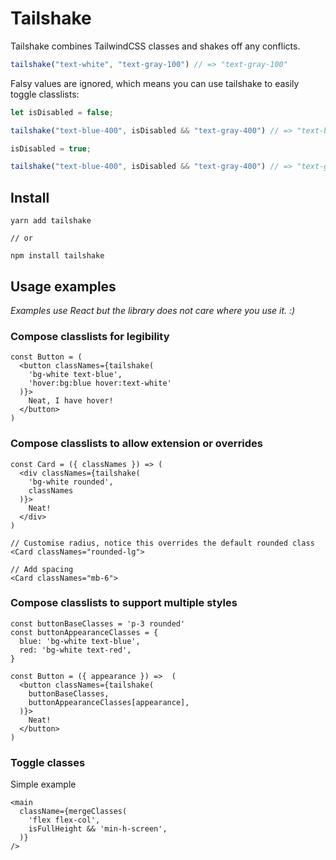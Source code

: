 # Tailshake

Tailshake combines TailwindCSS classes and shakes off any conflicts.

```.js
tailshake("text-white", "text-gray-100") // => "text-gray-100"
```

Falsy values are ignored, which means you can use tailshake to easily toggle classlists:

```.js
let isDisabled = false;

tailshake("text-blue-400", isDisabled && "text-gray-400") // => "text-blue-400"

isDisabled = true;

tailshake("text-blue-400", isDisabled && "text-gray-400") // => "text-gray-400"
```

## Install

```
yarn add tailshake

// or

npm install tailshake
```

## Usage examples

_Examples use React but the library does not care where you use it. :)_

### Compose classlists for legibility

```.tsx
const Button = (
  <button classNames={tailshake(
    'bg-white text-blue',
    'hover:bg:blue hover:text-white'
  )}>
    Neat, I have hover!
  </button>
)
```

### Compose classlists to allow extension or overrides

```.tsx
const Card = ({ classNames }) => (
  <div classNames={tailshake(
    'bg-white rounded',
    classNames
  )}>
    Neat!
  </div>
)

// Customise radius, notice this overrides the default rounded class
<Card classNames="rounded-lg">

// Add spacing
<Card classNames="mb-6">
```

### Compose classlists to support multiple styles

```.tsx
const buttonBaseClasses = 'p-3 rounded'
const buttonAppearanceClasses = {
  blue: 'bg-white text-blue',
  red: 'bg-white text-red',
}

const Button = ({ appearance }) =>  (
  <button classNames={tailshake(
    buttonBaseClasses,
    buttonAppearanceClasses[appearance],
  )}>
    Neat!
  </button>
)
```

### Toggle classes

Simple example

```.tsx
<main
  className={mergeClasses(
    'flex flex-col',
    isFullHeight && 'min-h-screen',
  )}
/>
```

